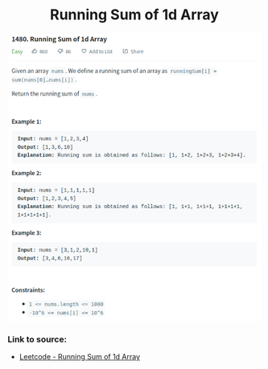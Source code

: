 <h1 align="center">Running Sum of 1d Array</h1>

![alt text](https://github.com/matthew01lokiet/Algorithmic-exercises/blob/main/z_description_images/Arrays/running_sum_of_1d_array.png?raw=true)

### Link to source: 
- <a href="https://leetcode.com/problems/running-sum-of-1d-array/">Leetcode - Running Sum of 1d Array</a>

